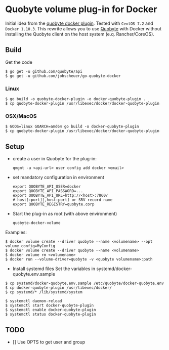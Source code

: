 # Quobyte volume plug-in for Docker

Initial idea from the [quobyte docker plugin](https://github.com/quobyte/docker-volume). Tested with `CentOS 7.2` and `Docker 1.10.3`. This rewrite allows you to use [Quobyte](www.quobyte.com) with Docker without installing the Quobyte client on the host system (e.q. Rancher/CoreOS).

## Build

Get the code

```
$ go get -u github.com/quobyte/api
$ go get -u github.com/johscheuer/go-quobyte-docker
```

### Linux

```
$ go build -o quobyte-docker-plugin -o docker-quobyte-plugin .
$ cp quobyte-docker-plugin /usr/libexec/docker/docker-quobyte-plugin
```

### OSX/MacOS

```
$ GOOS=linux GOARCH=amd64 go build -o docker-quobyte-plugin
$ cp quobyte-docker-plugin /usr/libexec/docker/docker-quobyte-plugin
```

## Setup

- create a user in Quobyte for the plug-in:

  ```
  qmgmt -u <api-url> user config add docker <email>
  ```

- set mandatory configuration in environment

  ```
  export QUOBYTE_API_USER=docker
  export QUOBYTE_API_PASSWORD=...
  export QUOBYTE_API_URL=http://<host>:7860/
  # host[:port][,host:port] or SRV record name
  export QUOBYTE_REGISTRY=quobyte.corp
  ```

- Start the plug-in as root (with above environment)

  ```
  quobyte-docker-volume
  ```

Examples:

```
$ docker volume create --driver quobyte --name <volumename> --opt volume_config=MyConfig
$ docker volume create --driver quobyte --name <volumename>
$ docker volume rm <volumename>
$ docker run --volume-driver=quobyte -v <quobyte volumename>:path
```

- Install systemd files Set the variables in systemd/docker-quobyte.env.sample

```
$ cp systemd/docker-quobyte.env.sample /etc/quobyte/docker-quobyte.env
$ cp docker-quobyte-plugin /usr/libexec/docker/
$ cp systemd/* /lib/systemd/system

$ systemctl daemon-reload
$ systemctl start docker-quobyte-plugin
$ systemctl enable docker-quobyte-plugin
$ systemctl status docker-quobyte-plugin
```

## TODO

- [] Use OPTS to get user and group
